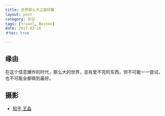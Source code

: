 ```yaml
---
title: 世界那么大之爱好篇
layout: post
category: 杂记
tags: [travel, Boston]
date: 2017-03-16
＃toc: true

---
```


## 缘由
在这个信息爆炸的时代，那么大的世界，总有爱不完的东西，但不可能一一尝试，也不可能全都做到最好。

## 摄影
* [知乎 王晶](https://www.zhihu.com/people/over_exposed/)